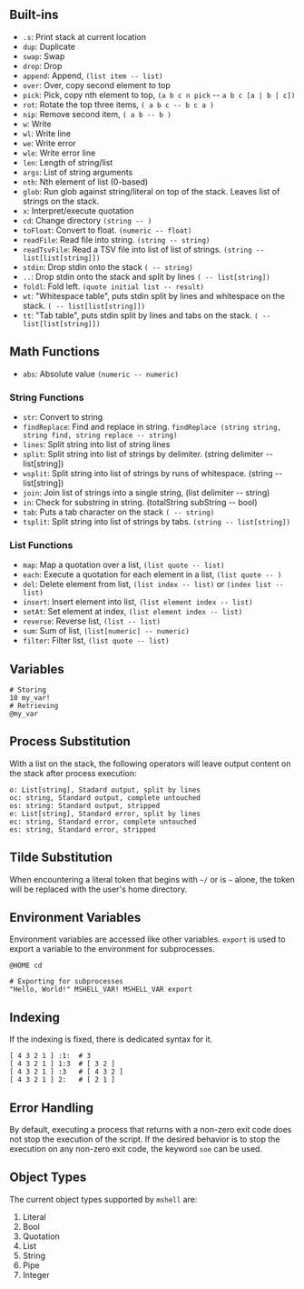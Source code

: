 ## Built-ins

- `.s`: Print stack at current location
- `dup`: Duplicate
- `swap`: Swap
- `drop`: Drop
- `append`: Append, `(list item -- list)`
- `over`: Over, copy second element to top
- `pick`: Pick, copy nth element to top, `(a b c n pick` -- `a b c [a | b | c])`
- `rot`: Rotate the top three items, `( a b c -- b c a )`
- `nip`: Remove second item, `( a b -- b )`
- `w`: Write
- `wl`: Write line
- `we`: Write error
- `wle`: Write error line
- `len`: Length of string/list
- `args`: List of string arguments
- `nth`: Nth element of list (0-based)
- `glob`: Run glob against string/literal on top of the stack. Leaves list of strings on the stack.
- `x`: Interpret/execute quotation
- `cd`: Change directory `(string -- )`
- `toFloat`: Convert to float. `(numeric -- float)`
- `readFile`: Read file into string. `(string -- string)`
- `readTsvFile`: Read a TSV file into list of list of strings. `(string -- list[list[string]])`
- `stdin`: Drop stdin onto the stack `( -- string)`
- `..`: Drop stdin onto the stack and split by lines `( -- list[string])`
- `foldl`: Fold left. `(quote initial list -- result)`
- `wt`: "Whitespace table", puts stdin split by lines and whitespace on the stack. `( -- list[list[string]])`
- `tt`: "Tab table", puts stdin split by lines and tabs on the stack. `( -- list[list[string]])`

## Math Functions

- `abs`: Absolute value `(numeric -- numeric)`

### String Functions

- `str`: Convert to string
- `findReplace`: Find and replace in string. `findReplace (string string, string find, string replace -- string)`
- `lines`: Split string into list of string lines
- `split`: Split string into list of strings by delimiter. (string delimiter -- list[string])
- `wsplit`: Split string into list of strings by runs of whitespace. (string -- list[string])
- `join`: Join list of strings into a single string, (list delimiter -- string)
- `in`: Check for substring in string. (totalString subString -- bool)
- `tab`: Puts a tab character on the stack `( -- string)`
- `tsplit`: Split string into list of strings by tabs. `(string -- list[string])`

### List Functions

- `map`: Map a quotation over a list, `(list quote -- list)`
- `each`: Execute a quotation for each element in a list, `(list quote -- )`
- `del`: Delete element from list, `(list index -- list)` or `(index list -- list)`
- `insert`: Insert element into list, `(list element index -- list)`
- `setAt`: Set element at index, `(list element index -- list)`
- `reverse`: Reverse list, `(list -- list)`
- `sum`: Sum of list, `(list[numeric] -- numeric)`
- `filter`: Filter list, `(list quote -- list)`

## Variables

```mshell
# Storing
10 my_var!
# Retrieving
@my_var
```

## Process Substitution

With a list on the stack, the following operators will leave output content on the stack after process execution:

```mshell
o: List[string], Stadard output, split by lines
oc: string, Standard output, complete untouched
os: string: Standard output, stripped
e: List[string], Standard error, split by lines
ec: string, Standard error, complete untouched
es: string, Standard error, stripped
```

## Tilde Substitution

When encountering a literal token that begins with `~/` or is `~` alone,
the token will be replaced with the user's home directory.

## Environment Variables

Environment variables are accessed like other variables.
`export` is used to export a variable to the environment for subprocesses.

```mshell
@HOME cd

# Exporting for subprocesses
"Hello, World!" MSHELL_VAR! MSHELL_VAR export
```



## Indexing

If the indexing is fixed, there is dedicated syntax for it.

```mshell
[ 4 3 2 1 ] :1:  # 3
[ 4 3 2 1 ] 1:3  # [ 3 2 ]
[ 4 3 2 1 ] :3   # [ 4 3 2 ]
[ 4 3 2 1 ] 2:   # [ 2 1 ]
```

## Error Handling

By default, executing a process that returns with a non-zero exit code does not stop the execution of the script.
If the desired behavior is to stop the execution on any non-zero exit code, the keyword `soe` can be used.

## Object Types

The current object types supported by `mshell` are:

1. Literal
2. Bool
3. Quotation
4. List
5. String
6. Pipe
7. Integer
